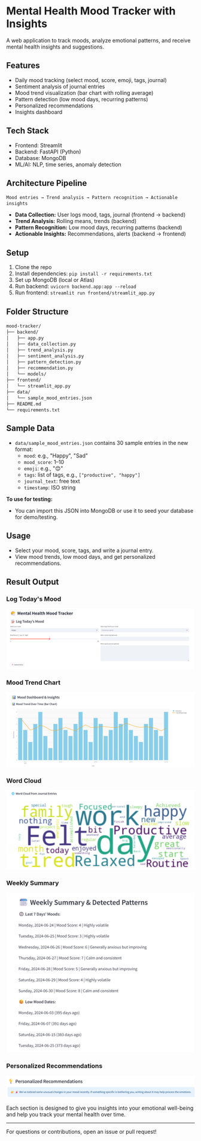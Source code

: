 # Mental Health Mood Tracker with Insights

A web application to track moods, analyze emotional patterns, and receive mental health insights and suggestions.

## Features
- Daily mood tracking (select mood, score, emoji, tags, journal)
- Sentiment analysis of journal entries
- Mood trend visualization (bar chart with rolling average)
- Pattern detection (low mood days, recurring patterns)
- Personalized recommendations
- Insights dashboard

## Tech Stack
- Frontend: Streamlit
- Backend: FastAPI (Python)
- Database: MongoDB
- ML/AI: NLP, time series, anomaly detection

## Architecture Pipeline
```
Mood entries → Trend analysis → Pattern recognition → Actionable insights
```
- **Data Collection:** User logs mood, tags, journal (frontend → backend)
- **Trend Analysis:** Rolling means, trends (backend)
- **Pattern Recognition:** Low mood days, recurring patterns (backend)
- **Actionable Insights:** Recommendations, alerts (backend → frontend)

## Setup
1. Clone the repo
2. Install dependencies: `pip install -r requirements.txt`
3. Set up MongoDB (local or Atlas)
4. Run backend: `uvicorn backend.app:app --reload`
5. Run frontend: `streamlit run frontend/streamlit_app.py`

## Folder Structure
```
mood-tracker/
├── backend/
│   ├── app.py
│   ├── data_collection.py
│   ├── trend_analysis.py
│   ├── sentiment_analysis.py
│   ├── pattern_detection.py
│   ├── recommendation.py
│   └── models/
├── frontend/
│   └── streamlit_app.py
├── data/
│   └── sample_mood_entries.json
├── README.md
└── requirements.txt
```

## Sample Data
- `data/sample_mood_entries.json` contains 30 sample entries in the new format:
  - `mood`: e.g., "Happy", "Sad"
  - `mood_score`: 1–10
  - `emoji`: e.g., "😊"
  - `tags`: list of tags, e.g., `["productive", "happy"]`
  - `journal_text`: free text
  - `timestamp`: ISO string

**To use for testing:**
- You can import this JSON into MongoDB or use it to seed your database for demo/testing.

## Usage
- Select your mood, score, tags, and write a journal entry.
- View mood trends, low mood days, and get personalized recommendations.

## Result Output

### Log Today's Mood
![Log Today's Mood](doc/images/log_todays_mood.png)

### Mood Trend Chart
![Mood Trend Chart](doc/images/mood_trend_chart.png)

### Word Cloud
![Word Cloud](doc/images/word_cloud.png)

### Weekly Summary
![Weekly Summary](doc/images/weekly_summary.png)

### Personalized Recommendations
![Recommendations](doc/images/recommendations.png)

Each section is designed to give you insights into your emotional well-being and help you track your mental health over time.

---
For questions or contributions, open an issue or pull request! 